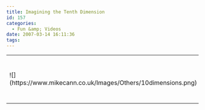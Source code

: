 ```yaml
---
title: Imagining the Tenth Dimension
id: 157
categories:
  - Fun &amp; Videos
date: 2007-03-14 16:11:36
tags:
---
```


<table width="100%" cellspacing="2" cellpadding="2" border="0" align="center" summary="">
    <tbody>
        <tr>
            <td>![](https://www.mikecann.co.uk/Images/Others/10dimensions.png)</td>
            <td valign="top">
 Ever read anything about string theroy and thought WTF? 10 dimensions? I find it hard enough to imagine anything higher than 3 let alone 10! Well this little flash website tries to help out. [Check it out ](https://www.tenthdimension.com/flash2.php):D</td>
        </tr>
    </tbody>
</table>